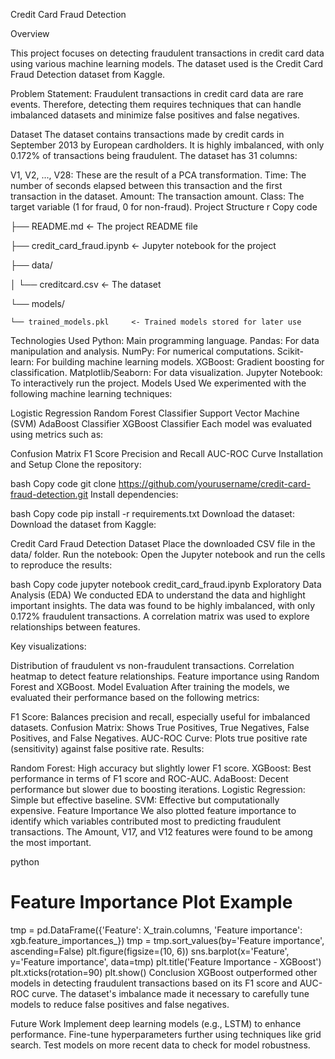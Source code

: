 Credit Card Fraud Detection

Overview

This project focuses on detecting fraudulent transactions in credit card data using various machine learning models. The dataset used is the Credit Card Fraud Detection dataset from Kaggle.

Problem Statement: Fraudulent transactions in credit card data are rare events. Therefore, detecting them requires techniques that can handle imbalanced datasets and minimize false positives and false negatives.

Dataset
The dataset contains transactions made by credit cards in September 2013 by European cardholders. It is highly imbalanced, with only 0.172% of transactions being fraudulent. The dataset has 31 columns:

V1, V2, ..., V28: These are the result of a PCA transformation.
Time: The number of seconds elapsed between this transaction and the first transaction in the dataset.
Amount: The transaction amount.
Class: The target variable (1 for fraud, 0 for non-fraud).
Project Structure
r
Copy code

├── README.md                 <- The project README file

├── credit_card_fraud.ipynb    <- Jupyter notebook for the project

├── data/                    

│   └── creditcard.csv         <- The dataset

└── models/                   

    └── trained_models.pkl     <- Trained models stored for later use
    
Technologies Used
Python: Main programming language.
Pandas: For data manipulation and analysis.
NumPy: For numerical computations.
Scikit-learn: For building machine learning models.
XGBoost: Gradient boosting for classification.
Matplotlib/Seaborn: For data visualization.
Jupyter Notebook: To interactively run the project.
Models Used
We experimented with the following machine learning techniques:

Logistic Regression
Random Forest Classifier
Support Vector Machine (SVM)
AdaBoost Classifier
XGBoost Classifier
Each model was evaluated using metrics such as:

Confusion Matrix
F1 Score
Precision and Recall
AUC-ROC Curve
Installation and Setup
Clone the repository:

bash
Copy code
git clone https://github.com/yourusername/credit-card-fraud-detection.git
Install dependencies:

bash
Copy code
pip install -r requirements.txt
Download the dataset: Download the dataset from Kaggle:

Credit Card Fraud Detection Dataset
Place the downloaded CSV file in the data/ folder.
Run the notebook: Open the Jupyter notebook and run the cells to reproduce the results:

bash
Copy code
jupyter notebook credit_card_fraud.ipynb
Exploratory Data Analysis (EDA)
We conducted EDA to understand the data and highlight important insights. The data was found to be highly imbalanced, with only 0.172% fraudulent transactions. A correlation matrix was used to explore relationships between features.

Key visualizations:

Distribution of fraudulent vs non-fraudulent transactions.
Correlation heatmap to detect feature relationships.
Feature importance using Random Forest and XGBoost.
Model Evaluation
After training the models, we evaluated their performance based on the following metrics:

F1 Score: Balances precision and recall, especially useful for imbalanced datasets.
Confusion Matrix: Shows True Positives, True Negatives, False Positives, and False Negatives.
AUC-ROC Curve: Plots true positive rate (sensitivity) against false positive rate.
Results:

Random Forest: High accuracy but slightly lower F1 score.
XGBoost: Best performance in terms of F1 score and ROC-AUC.
AdaBoost: Decent performance but slower due to boosting iterations.
Logistic Regression: Simple but effective baseline.
SVM: Effective but computationally expensive.
Feature Importance
We also plotted feature importance to identify which variables contributed most to predicting fraudulent transactions. The Amount, V17, and V12 features were found to be among the most important.

python
# Feature Importance Plot Example
tmp = pd.DataFrame({'Feature': X_train.columns, 'Feature importance': xgb.feature_importances_})
tmp = tmp.sort_values(by='Feature importance', ascending=False)
plt.figure(figsize=(10, 6))
sns.barplot(x='Feature', y='Feature importance', data=tmp)
plt.title('Feature Importance - XGBoost')
plt.xticks(rotation=90)
plt.show()
Conclusion
XGBoost outperformed other models in detecting fraudulent transactions based on its F1 score and AUC-ROC curve. The dataset's imbalance made it necessary to carefully tune models to reduce false positives and false negatives.

Future Work
Implement deep learning models (e.g., LSTM) to enhance performance.
Fine-tune hyperparameters further using techniques like grid search.
Test models on more recent data to check for model robustness.
